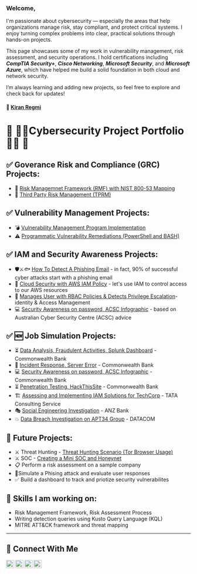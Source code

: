 
### Welcome,
I'm passionate about cybersecurity — especially the areas that help organizations manage risk, stay compliant, and protect critical systems. I enjoy turning complex problems into clear, practical solutions through hands-on projects.

This page showcases some of my work in vulnerability management, risk assessment, and security operations. I hold certifications including ***CompTIA Security+***, ***Cisco Networking***, ***Microsoft Security***, and ***Microsoft Azure***, which have helped me build a solid foundation in both cloud and network security.

I’m always learning and adding new projects, so feel free to explore and check back for updates!

#### 👤 <a href="https://www.linkedin.com/in/kiran-regmi/"> Kiran Regmi </a>

# 📌 👨‍💻Cybersecurity Project Portfolio👨‍💻 📌

## ✅ Goverance Risk and Compliance (GRC) Projects:
- 🚨 [Risk Managemnet Framework (RMF) with NIST 800-53 Mapping](https://gitHub.com/kiran-regmi/grc-rmf-nist800-53)
- 🚨 [Third Party Risk Management (TPRM)](https://gitHub.com/kiran-regmi/tprm)

## ✅ Vulnerability Management Projects:
- 💣 [Vulnerability Management Program Implementation](https://github.com/kiran-regmi/vulnerability-management-program)
- ⚠️ [Programmatic Vulnerability Remediations (PowerShell and BASH)](http://github.com/kiran-regmi/programmatic-vulnerability-remediations)

## ✅ IAM and Security Awareness Projects:
- 🛡️⚔️🐟 [How To Detect A Phishing Email](https://github.com/kiran-regmi/phishing-email-campaign) - in fact, 90% of successful cyber attacks start with a phishing email
- 🔐 [Cloud Security with AWS IAM Policy](https://github.com/kiran-regmi/cloud-security-aws-iam) - let's use IAM to control access to our AWS resources
- 🔐 [Manages User with RBAC Policies & Detects Privilege Escalation](https://github.com/kiran-regmi/rbac-iam-project)- identity & Access Management
- 💻 [Security Awareness on password, ACSC Infographic](https://github.com/kiran-regmi/security-awareness-pwd-acsc-infographic) - based on Australian Cyber Security Centre (ACSC) advice

## ✅ 🆕 Job Simulation Projects:
- ⏳ [Data Analysis, Fraudulent Activities, Splunk Dashboard](https://github.com/kiran-regmi/data-analysis-fraudulent-activities) - Commonwealth Bank
- 🚨 [Incident Response, Server Error](https://github.com/kiran-regmi/incident-response-server-error) - Commonwealth Bank
- 💻 [Security Awareness on password, ACSC Infographic](https://github.com/kiran-regmi/security-awareness-pwd-acsc-infographic) - Commonwealth Bank
- ⏳ [Penetration Testing, HackThisSite](://github.com/kiran-regmi/penetration-testing-hackthissite) - Commonwealth Bank
- 🏗️ [Assessing and Implementing IAM Solutions for TechCorp](https://github.com/kiran-regmi/assessing-implementing-IAM-solution) - TATA Consulting Service
- 🎭 [Social Engineering Investigation](https://github.com/kiran-regmi/social-engineering-investigation-anz) - ANZ Bank
- 💥 [Data Breach Investigation on APT34 Group](https://github.com/kiran-regmi/data-breach-investigation-apt34) - DATACOM
    
## 👀 Future Projects:
- ⚔️ Threat Hunting - [Threat Hunting Scenario (Tor Browser Usage)](https://github.com/kiran-regmi/threat-hunting-scenario-tor)
- ⚔️ SOC - [Creating a Mini SOC and Honeynet](https://github.com/kiran-regmi/mini-soc-honeynet) 
- 📋 Perform a risk assessment on a sample company
- 🚨Simulate a Phising attack and evaluate user responses
- ✅ Build a dashboard to track and priotize security vulnerabilites

## 👋 Skills I am working on:
- Risk Management Framework, Risk Assessment Process
- Writing detection queries using Kusto Query Language (KQL)
- MITRE ATT&CK framework and threat mapping


<hr/>

## 🤳 Connect With Me

[<img align="left" alt="___________ | YouTube" width="22px" src="https://cdn.jsdelivr.net/npm/simple-icons@v3/icons/youtube.svg" />][youtube]
[<img align="left" alt="___________ | Twitter" width="22px" src="https://cdn.jsdelivr.net/npm/simple-icons@v3/icons/twitter.svg" />][twitter]
[<img align="left" alt="___________ | LinkedIn" width="22px" src="https://cdn.jsdelivr.net/npm/simple-icons@v3/icons/linkedin.svg" />][linkedin]
[<img align="left" alt="___________ | Instagram" width="22px" src="https://cdn.jsdelivr.net/npm/simple-icons@v3/icons/instagram.svg" />][instagram]

[twitter]: https://twitter.com/___________
[youtube]: https://www.youtube.com/@kiran-regmi-cyber-defense/
[instagram]: https://www.instagram.com/___________
[linkedin]: https://linkedin.com/in/kiran-regmi/_


<!--
<img width="35" alt="image" src="https://github.com/user-attachments/assets/2f41c7cd-5ea8-4475-b451-a37161b6c3fb"> 
<img width="35" alt="image" src="https://github.com/user-attachments/assets/77649969-9910-4994-8b96-74a116cfb2a8">
-->
